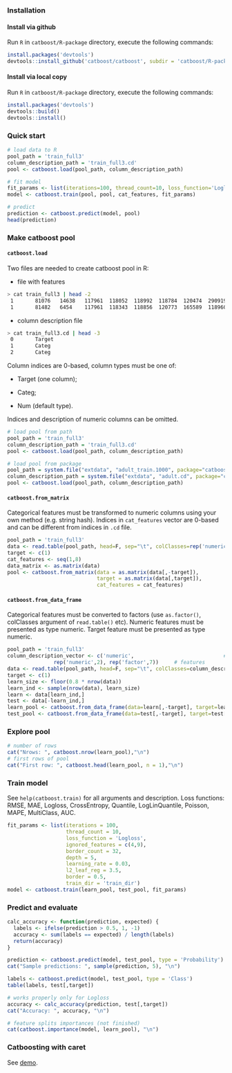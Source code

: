 ### Installation
#### Install via github
Run `R` in `catboost/R-package` directory, execute the following commands:
```r
install.packages('devtools')
devtools::install_github('catboost/catboost', subdir = 'catboost/R-package')
```

#### Install via local copy
Run `R` in `catboost/R-package` directory, execute the following commands:
```r
install.packages('devtools')
devtools::build()
devtools::install()
```

### Quick start

```r
# load data to R
pool_path = 'train_full3'
column_description_path = 'train_full3.cd'
pool <- catboost.load(pool_path, column_description_path)

# fit model
fit_params <- list(iterations=100, thread_count=10, loss_function='Logloss')
model <- catboost.train(pool, pool, cat_features, fit_params)

# predict
prediction <- catboost.predict(model, pool)
head(prediction)
```


### Make catboost pool

#### `catboost.load`

Two files are needed to create catboost pool in R:

* file with features

```sh
> cat train_full3 | head -2
 1       81076   14638   117961  118052  118992  118784  120474  290919  118786
 1       81482   6454    117961  118343  118856  120773  165589  118960  120774
```

* column description file

```sh
> cat train_full3.cd | head -3
 0       Target
 1       Categ
 2       Categ
```

Column indices are 0-based, column types must be one of:

* Target (one column);

* Categ;

* Num (default type).

Indices and description of numeric columns can be omitted.

```r
# load pool from path
pool_path = 'train_full3'
column_description_path = 'train_full3.cd'
pool <- catboost.load(pool_path, column_description_path)

# load pool from package
pool_path = system.file("extdata", "adult_train.1000", package="catboost")
column_description_path = system.file("extdata", "adult.cd", package="catboost")
pool <- catboost.load(pool_path, column_description_path)
```


#### `catboost.from_matrix`

Categorical features must be transformed to numeric columns using your own method (e.g. string hash).
Indices in `cat_features` vector are 0-based and can be different from indices in `.cd` file.

```r
pool_path = 'train_full3'
data <- read.table(pool_path, head=F, sep="\t", colClasses=rep('numeric', 10))
target <- c(1)
cat_features <- seq(1,8)
data_matrix <- as.matrix(data)
pool <- catboost.from_matrix(data = as.matrix(data[,-target]),
                             target = as.matrix(data[,target]),
                             cat_features = cat_features)
```


#### `catboost.from_data_frame`
Categorical features must be converted to factors (use `as.factor()`, colClasses argument of `read.table()` etc).
Numeric features must be presented as type numeric.
Target feature must be presented as type numeric.

```r
pool_path = 'train_full3'
column_description_vector <- c('numeric',                             # target
               rep('numeric',2), rep('factor',7))     # features
data <- read.table(pool_path, head=F, sep="\t", colClasses=column_description_vector)
target <- c(1)
learn_size <- floor(0.8 * nrow(data))
learn_ind <- sample(nrow(data), learn_size)
learn <- data[learn_ind,]
test <- data[-learn_ind,]
learn_pool <- catboost.from_data_frame(data=learn[,-target], target=learn[,target])
test_pool <- catboost.from_data_frame(data=test[,-target], target=test[,target])
```

### Explore pool
```r
# number of rows
cat("Nrows: ", catboost.nrow(learn_pool),"\n")
# first rows of pool
cat("First row: ", catboost.head(learn_pool, n = 1),"\n")
```

### Train model
See `help(catboost.train)` for all arguments and description.
Loss functions: RMSE, MAE, Logloss, CrossEntropy, Quantile, LogLinQuantile, Poisson, MAPE, MultiClass, AUC.

```r
fit_params <- list(iterations = 100,
                   thread_count = 10,
                   loss_function = 'Logloss',
                   ignored_features = c(4,9),
                   border_count = 32,
                   depth = 5,
                   learning_rate = 0.03,
                   l2_leaf_reg = 3.5,
                   border = 0.5,
                   train_dir = 'train_dir')
model <- catboost.train(learn_pool, test_pool, fit_params)
```

### Predict and evaluate

```r
calc_accuracy <- function(prediction, expected) {
  labels <- ifelse(prediction > 0.5, 1, -1)
  accuracy <- sum(labels == expected) / length(labels)
  return(accuracy)
}

prediction <- catboost.predict(model, test_pool, type = 'Probability')
cat("Sample predictions: ", sample(prediction, 5), "\n")

labels <- catboost.predict(model, test_pool, type = 'Class')
table(labels, test[,target])

# works properly only for Logloss
accuracy <- calc_accuracy(prediction, test[,target])
cat("Accuracy: ", accuracy, "\n")

# feature splits importances (not finished)
cat(catboost.importance(model, learn_pool), "\n")
```
### Catboosting with caret
See [demo](demo/caret.R).
